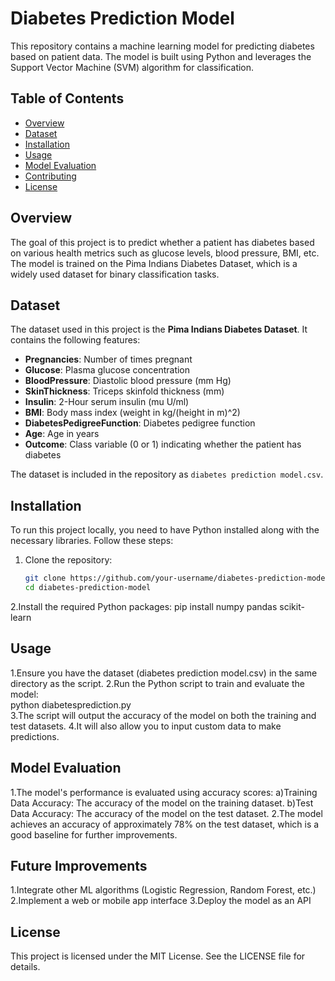 # Diabetes Prediction Model

This repository contains a machine learning model for predicting diabetes based on patient data. The model is built using Python and leverages the Support Vector Machine (SVM) algorithm for classification.

## Table of Contents
- [Overview](#overview)
- [Dataset](#dataset)
- [Installation](#installation)
- [Usage](#usage)
- [Model Evaluation](#model-evaluation)
- [Contributing](#contributing)
- [License](#license)

## Overview

The goal of this project is to predict whether a patient has diabetes based on various health metrics such as glucose levels, blood pressure, BMI, etc. The model is trained on the Pima Indians Diabetes Dataset, which is a widely used dataset for binary classification tasks.

## Dataset

The dataset used in this project is the **Pima Indians Diabetes Dataset**. It contains the following features:

- **Pregnancies**: Number of times pregnant
- **Glucose**: Plasma glucose concentration
- **BloodPressure**: Diastolic blood pressure (mm Hg)
- **SkinThickness**: Triceps skinfold thickness (mm)
- **Insulin**: 2-Hour serum insulin (mu U/ml)
- **BMI**: Body mass index (weight in kg/(height in m)^2)
- **DiabetesPedigreeFunction**: Diabetes pedigree function
- **Age**: Age in years
- **Outcome**: Class variable (0 or 1) indicating whether the patient has diabetes

The dataset is included in the repository as `diabetes prediction model.csv`.

## Installation

To run this project locally, you need to have Python installed along with the necessary libraries. Follow these steps:

1. Clone the repository:
   ```bash
   git clone https://github.com/your-username/diabetes-prediction-model.git
   cd diabetes-prediction-model
2.Install the required Python packages:
pip install numpy pandas scikit-learn
## Usage
1.Ensure you have the dataset (diabetes prediction model.csv) in the same directory as the script.
2.Run the Python script to train and evaluate the model:<br>
  python diabetesprediction.py<br>
3.The script will output the accuracy of the model on both the training and test datasets. 
4.It will also allow you to input custom data to make predictions.

## Model Evaluation
1.The model's performance is evaluated using accuracy scores:
   a)Training Data Accuracy: The accuracy of the model on the training dataset.
   b)Test Data Accuracy: The accuracy of the model on the test dataset.
2.The model achieves an accuracy of approximately 78% on the test dataset, which is a good baseline for further improvements.

## Future Improvements
1.Integrate other ML algorithms (Logistic Regression, Random Forest, etc.)
2.Implement a web or mobile app interface
3.Deploy the model as an API


## License
This project is licensed under the MIT License. See the LICENSE file for details.
